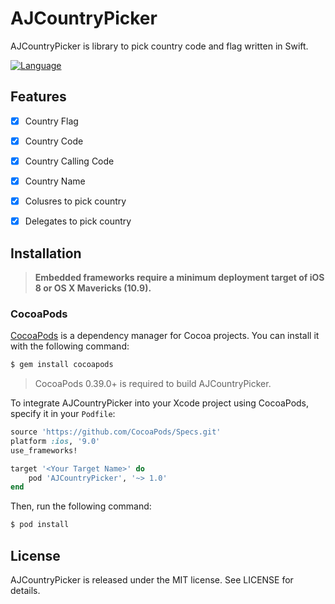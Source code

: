 # AJCountryPicker


AJCountryPicker is library to pick country code and flag written in Swift.


[![Language](https://img.shields.io/badge/language-Swift%202.2-orange.svg)](https://swift.org)
## Features

- [x] Country Flag
- [x] Country Code
- [x] Country Calling Code
- [x] Country Name
- [x] Colusres to pick country 
- [x] Delegates to pick country


## Installation

> **Embedded frameworks require a minimum deployment target of iOS 8 or OS X Mavericks (10.9).**



### CocoaPods

[CocoaPods](http://cocoapods.org) is a dependency manager for Cocoa projects. You can install it with the following command:

```bash
$ gem install cocoapods
```

> CocoaPods 0.39.0+ is required to build AJCountryPicker.

To integrate AJCountryPicker into your Xcode project using CocoaPods, specify it in your `Podfile`:

```ruby
source 'https://github.com/CocoaPods/Specs.git'
platform :ios, '9.0'
use_frameworks!

target '<Your Target Name>' do
    pod 'AJCountryPicker', '~> 1.0'
end
```

Then, run the following command:

```bash
$ pod install
```


## License

AJCountryPicker is released under the MIT license. See LICENSE for details.
